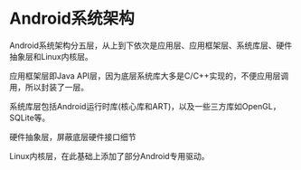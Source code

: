 # Android系统架构

Android系统架构分五层，从上到下依次是应用层、应用框架层、系统库层、硬件抽象层和Linux内核层。

应用框架层即Java API层，因为底层系统库大多是C/C++实现的，不便应用层调用，所以封装了一层。

系统库层包括Android运行时库(核心库和ART)，以及一些三方库如OpenGL，SQLite等。

硬件抽象层，屏蔽底层硬件接口细节

Linux内核层，在此基础上添加了部分Android专用驱动。
